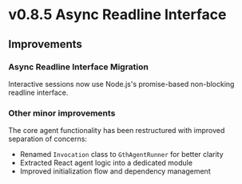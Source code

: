 # v0.8.5 Async Readline Interface

## Improvements

### Async Readline Interface Migration
Interactive sessions now use Node.js's promise-based non-blocking readline interface.

### Other minor improvements
The core agent functionality has been restructured with improved separation of concerns:
- Renamed `Invocation` class to `GthAgentRunner` for better clarity
- Extracted React agent logic into a dedicated module
- Improved initialization flow and dependency management

